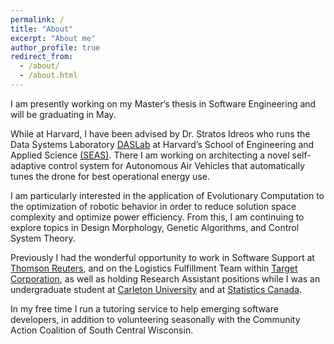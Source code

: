 ```yaml
---
permalink: /
title: "About"
excerpt: "About me"
author_profile: true
redirect_from: 
  - /about/
  - /about.html
---
```


I am presently working on my Master’s thesis in Software Engineering and will be graduating in May.

While at Harvard, I have been advised by Dr. Stratos Idreos who runs the Data Systems Laboratory [DASLab](http://daslab.seas.harvard.edu/) at Harvard’s School of Engineering and Applied Science [(SEAS)](https://seas.harvard.edu/). There I am working on architecting a novel self-adaptive control system for Autonomous Air Vehicles that automatically tunes the drone for best operational energy use.

I am particularly interested in the application of Evolutionary Computation to the optimization of robotic behavior in order to reduce solution space complexity and optimize power efficiency. From this, I am continuing to explore topics in Design Morphology, Genetic Algorithms, and Control System Theory.

Previously I had the wonderful opportunity to work in Software Support at [Thomson Reuters](https://www.thomsonreuters.com/en.html), and on the Logistics Fulfillment Team within [Target Corporation](https://corporate.target.com/), as well as holding Research Assistant positions while I was an undergraduate student at [Carleton University](https://carleton.ca/)  and at [Statistics Canada](https://www.statcan.gc.ca/en/start).

In my free time I run a tutoring service to help emerging software developers, in addition to volunteering seasonally with the Community Action Coalition of South Central Wisconsin.